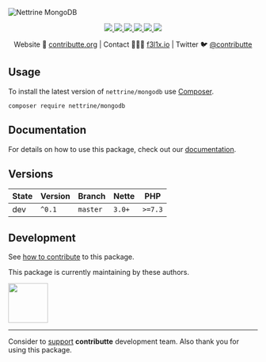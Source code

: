![Nettrine MongoDB](https://heatbadger.now.sh/github/readme/nettrine/mongodb/)

<p align=center>
  <a href="https://github.com/nettrine/mongodb/actions">
    <img src="https://badgen.net/github/checks/nettrine/mongodb/master?cache=300">
  </a>
  <a href="https://coveralls.io/r/nettrine/mongodb">
    <img src="https://badgen.net/coveralls/c/github/nettrine/mongodb?cache=300">
  </a>
  <a href="https://packagist.org/packages/nettrine/mongodb">
    <img src="https://badgen.net/packagist/dm/nettrine/mongodb">
  </a>
  <a href="https://packagist.org/packages/nettrine/mongodb">
    <img src="https://badgen.net/packagist/v/nettrine/mongodb">
  </a>
  <a href="http://bit.ly/ctteg">
    <img src="https://badgen.net/badge/chat/gitter/cyan">
  </a>
  <a href="https://contributte.org/partners.html">
    <img src="https://badgen.net/badge/become/a%20patron/F96854">
  </a>
<p>

<p align=center>
Website 🚀 <a href="https://contributte.org">contributte.org</a> | Contact 👨🏻‍💻 <a href="https://f3l1x.io">f3l1x.io</a> | Twitter 🐦 <a href="https://twitter.com/contributte">@contributte</a>
</p>

## Usage

To install the latest version of `nettrine/mongodb` use [Composer](https://getcomposer.com).

```
composer require nettrine/mongodb
```

## Documentation

For details on how to use this package, check out our [documentation](.docs).

## Versions

| State       | Version     | Branch   | Nette  | PHP    |
|-------------|-------------|----------|--------|--------|
| dev         | `^0.1`      | `master` | `3.0+` | `>=7.3` |

## Development

See [how to contribute](https://contributte.org/contributing.html) to this package.

This package is currently maintaining by these authors.

<a href="https://github.com/solcik">
  <img width="80" height="80" src="https://avatars2.githubusercontent.com/u/1543737?v=3&s=80">
</a>

-----

Consider to [support](https://contributte.org/partners.html) **contributte** development team.
Also thank you for using this package.
